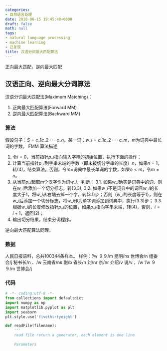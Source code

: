 ```yaml
---
categories:
- 自然语言处理
date: 2018-06-15 19:45:48+0000
draft: false
math: null
tags:
- natural language processing
- machine learning
- 已复现
title: 汉语分词最大匹配算法
---
```

正向最大匹配，逆向最大匹配
<!--more-->

## 汉语正向、逆向最大分词算法
汉语分词最大匹配法(Maximum Matching)：
1. 正向最大匹配算法(Forward MM)
2. 逆向最大匹配算法(Backward MM)

### 算法
假设句子：$S = c\_1c\_2···c\_n$，某一词：$w\_i = c\_1c\_2···c\_m$，$m$为词典中最长词的字数。
FMM 算法描述
1. 令$i=0$，当前指针$p\_i$指向输入字串的初始位置，执行下面的操作：
2. 计算当前指针$p\_i$到字串末端的字数（即未被切分字串的长度）$n$，如果$n=1$，转(4)，结束算法。否则，令$m=$词典中最长单词的字数，如果$n<m$，令$m=n$。
3. 从当前$p\_i$起取$m$个汉字作为词$w\_i$，判断：
3.1. 如果$w\_i$确实是词典中的词，则在$w\_i$后添加一个切分标志，转(3.3);
3.2. 如果$w\_i$不是词典中的词且$w\_i$的长度大于1，将$w\_i$从右端去掉一个字，转(3.1)步；否则（$w\_i$的长度等于1），则在$w\_i$后添加一个切分标志，将$w\_i$作为单字词添加到词典中，执行(3.3)步；
3.3. 根据$w\_i$的长度修改指针$p\_i$的位置，如果$p\_i$指向字串末端，转(4)，否则，$i=i+1$，返回(2)；
4. 输出切分结果，结束分词程序。

逆向最大匹配算法同理。

### 数据
人民日报语料，总共100344条样本。
样例：﻿’/w  ９９/m  昆明/ns  世博会/n  组委会/j  秘书长/n  、/w  云南省/ns  副/b  省长/n  刘/nr  京/nr  介绍/v  说/v  ，/w  ’/w  ９９/m  世博会/j

### 代码
```python
# -*- coding:utf-8 -*-
from collections import defaultdict
import numpy as np
import matplotlib.pyplot as plt
import seaborn
plt.style.use('fivethirtyeight')

def readFile(filename):
    '''
    read file return a generator, each element is one line
    
    Parameters